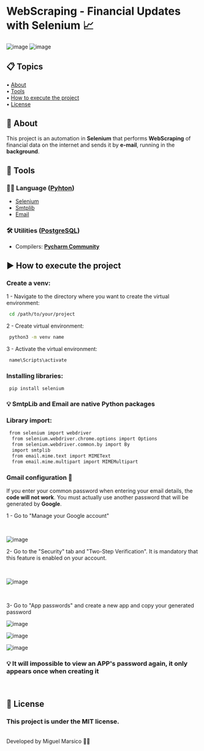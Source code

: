 <h1>
    WebScraping - Financial Updates with Selenium 📈
</h1>

![image](https://github.com/Miguel-Marsico/Financial-updates-with-selenium/assets/158609724/e294bd58-bb1c-4f3a-9d16-dde9d1dde450)
![image](https://github.com/Miguel-Marsico/Financial-updates-with-selenium/assets/158609724/dd436653-338a-45a1-aeb2-c33411ea8f69)

 ## 📋 Topics
<div>
 • <a href="#-about">About</a> </br>
 • <a href="#-tools">Tools</a> </br>
 • <a href="#-how-to-execute-the-project">How to execute the project</a> </br>    
 • <a href="#-license">License</a></br>
</div>

## 📗 About

This project is an automation in **Selenium** that performs **WebScraping** of financial data on the internet and sends it by **e-mail**, running in the **background**.

## 🔧 Tools

### 👩‍💻 **Language** ([Pyhton](https://www.python.org))

- [Selenium](https://www.selenium.dev/documentation/)
- [Smtplib](https://docs.python.org/3/library/smtplib.html)
- [Email](https://docs.python.org/3/library/email.html#module-email)

### 🛠️ **Utilities** ([PostgreSQL](https://www.postgresql.org/docs/))

- Compilers: **[Pycharm Community](https://www.jetbrains.com/pt-br/pycharm/)** 

## ▶ How to execute the project

### Create a venv:

1 - Navigate to the directory where you want to create the virtual environment:
```bash
 cd /path/to/your/project
```
2 - Create virtual environment:
```bash
 python3 -m venv name
```
3 - Activate the virtual environment:
```bash
 name\Scripts\activate
```

### Installing libraries:

```
 pip install selenium
```

### 💡 SmtpLib and Email are native Python packages

### Library import:
```bash
 from selenium import webdriver
  from selenium.webdriver.chrome.options import Options
  from selenium.webdriver.common.by import By
  import smtplib
  from email.mime.text import MIMEText
  from email.mime.multipart import MIMEMultipart
```

### Gmail configuration 📨

If you enter your common password when entering your email details, the **code will not work**. You must actually use another password that will be generated by **Google**.

1 - Go to "Manage your Google account"

<br>

![image](https://github.com/Miguel-Marsico/Financial-updates-with-selenium/assets/158609724/85998236-064b-492e-ae5d-eb21def9912d)
<br>

2- Go to the "Security" tab and "Two-Step Verification". It is mandatory that this feature is enabled on your account.

<br>

![image](https://github.com/Miguel-Marsico/Financial-updates-with-selenium/assets/158609724/220cae17-7668-4931-bde0-9bcd766d9cde)

<br>

3- Go to "App passwords" and create a new app and copy your generated password
<br>

![image](https://github.com/Miguel-Marsico/Financial-updates-with-selenium/assets/158609724/090e110a-08f5-4c8f-a35a-1e0f887f2056)

![image](https://github.com/Miguel-Marsico/Financial-updates-with-selenium/assets/158609724/7db99b28-fcf0-488b-b606-4ff141330521)

![image](https://github.com/Miguel-Marsico/Financial-updates-with-selenium/assets/158609724/62cf8111-4391-4a78-a704-16711a571e92)

### 💡 It will **impossible** to view an APP's password again, it only appears once when creating it

<br>

## 📜 License

### This project is under the MIT license. 
<br>
Developed by Miguel Marsico 👋🏻
